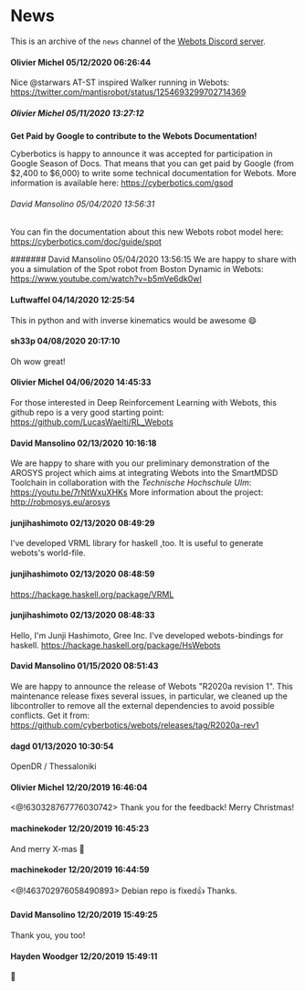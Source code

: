 # News

This is an archive of the `news` channel of the [Webots Discord server](https://discordapp.com/invite/nTWbN9m).

#### Olivier Michel 05/12/2020 06:26:44
Nice @starwars AT-ST inspired Walker running in Webots: https://twitter.com/mantisrobot/status/1254693299702714369

##### Olivier Michel 05/11/2020 13:27:12
**Get Paid by Google to contribute to the Webots Documentation!**

Cyberbotics is happy to announce it was accepted for participation in Google Season of Docs.
That means that you can get paid by Google (from $2,400 to $6,000) to write some technical documentation for Webots.
More information is available here: https://cyberbotics.com/gsod

###### David Mansolino 05/04/2020 13:56:31
You can fin the documentation about this new Webots robot model here: https://cyberbotics.com/doc/guide/spot

####### David Mansolino 05/04/2020 13:56:15
We are happy to share with you a simulation of the Spot robot from Boston Dynamic in Webots: https://www.youtube.com/watch?v=b5mVe6dk0wI

#### Luftwaffel 04/14/2020 12:25:54
This in python and with inverse kinematics would be awesome 😄

#### sh33p 04/08/2020 20:17:10
Oh wow great!

#### Olivier Michel 04/06/2020 14:45:33
For those interested in Deep Reinforcement Learning with Webots, this github repo is a very good starting point:  https://github.com/LucasWaelti/RL_Webots

#### David Mansolino 02/13/2020 10:16:18
We are happy to share with you our preliminary demonstration of the AROSYS project which aims at integrating Webots into the SmartMDSD Toolchain in collaboration with the *Technische Hochschule Ulm*: https://youtu.be/7rNtWxuXHKs
More information about the project: http://robmosys.eu/arosys

#### junjihashimoto 02/13/2020 08:49:29
I've developed VRML library for haskell ,too. It is useful to generate webots's world-file.

#### junjihashimoto 02/13/2020 08:48:59
https://hackage.haskell.org/package/VRML

#### junjihashimoto 02/13/2020 08:48:33
Hello, I'm Junji Hashimoto, Gree Inc. I've developed webots-bindings for haskell.  https://hackage.haskell.org/package/HsWebots

#### David Mansolino 01/15/2020 08:51:43
We are happy to announce the release of Webots "R2020a revision 1".
This maintenance release fixes several issues, in particular, we cleaned up the libcontroller to remove all the external dependencies to avoid possible conflicts.
Get it from: https://github.com/cyberbotics/webots/releases/tag/R2020a-rev1

#### dagd 01/13/2020 10:30:54
OpenDR / Thessaloniki

#### Olivier Michel 12/20/2019 16:46:04
<@!630328767776030742> Thank you for the feedback! Merry Christmas!

#### machinekoder 12/20/2019 16:45:23
And merry X-mas 🎄

#### machinekoder 12/20/2019 16:44:59
<@!463702976058490893> Debian repo is fixed👍  Thanks.

#### David Mansolino 12/20/2019 15:49:25
Thank you, you too!

#### Hayden Woodger 12/20/2019 15:49:11
🎅
